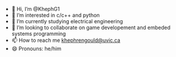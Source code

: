 - 👋 Hi, I’m @KhephG1
- 👀 I’m interested in c/c++ and python
- 🌱 I’m currently studying electrical engineering 
- 💞️ I’m looking to collaborate on game developement and embeded systems programming
- 📫 How to reach me khephrengould@uvic.ca
- 😄 Pronouns: he/him


<!---
KhephG1/KhephG1 is a ✨ special ✨ repository because its `README.md` (this file) appears on your GitHub profile.
You can click the Preview link to take a look at your changes.
--->

